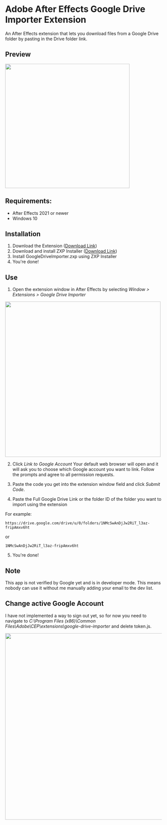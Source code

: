 # Adobe After Effects Google Drive Importer Extension
An After Effects extension that lets you download files from a Google Drive folder by pasting in the Drive folder link.

## Preview
<img src="https://user-images.githubusercontent.com/47171417/139519797-1573c23e-2e58-40cc-b8df-4086c672ca3b.png" width="400" />

## Requirements:
- After Effects 2021 or newer
- Windows 10

## Installation
1. Download the Extension ([Download Link](https://github.com/markmotet/After-Effects-Google-Driver-Importer/raw/main/GoogleDriveImporter.zxp))
2. Download and install ZXP Installer ([Download Link](https://aescripts.com/learn/zxp-installer/))
3. Install GoogleDriveImporter.zxp using ZXP Installer
4. You're done!

## Use
1. Open the extension window in After Effects by selecting *Window > Extensions > Google Drive Importer*

<img src="https://user-images.githubusercontent.com/47171417/139520326-731fa43a-5ad9-4c73-aadb-a03e3e0e0df8.png" width="500" />

2. Click *Link to Google Account*
Your default web browser will open and it will ask you to choose which Google account you want to link. Follow the prompts and agree to all permission requests.

3. Paste the code you get into the extension window field and click *Submit Code*.

4. Paste the Full Google Drive Link or the folder ID of the folder you want to import using the extension

For example:

```
https://drive.google.com/drive/u/0/folders/1NMcSwAnDjJw2RiT_l3az-fripAmxv6ht
```
or
```
1NMcSwAnDjJw2RiT_l3az-fripAmxv6ht
```
5. You're done!

## Note
This app is not verified by Google yet and is in developer mode. This means nobody can use it without me manually adding your email to the dev list.

## Change active Google Account
I have not implemented a way to sign out yet, so for now you need to navigate to *C:\Program Files (x86)\Common Files\Adobe\CEP\extensions\google-drive-importer* and delete token.js.

<img src="https://user-images.githubusercontent.com/47171417/139521177-d099ded2-5e81-41c0-b207-9520d57c2946.png" width="600" />







